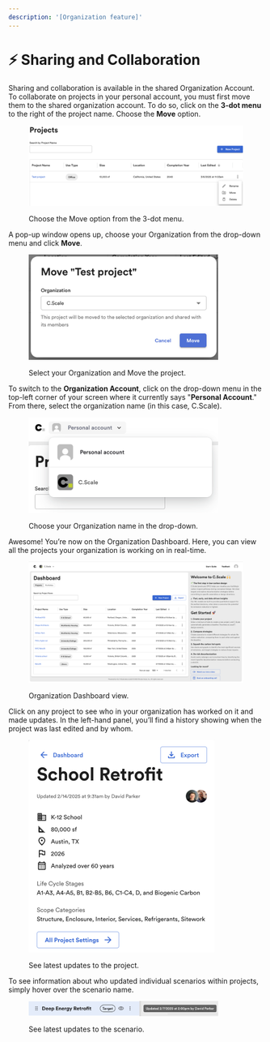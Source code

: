 ```yaml
---
description: '[Organization feature]'
---
```


# ⚡ Sharing and Collaboration

Sharing and collaboration is available in the shared Organization Account. To collaborate on projects in your personal account, you must first move them to the shared organization account. To do so, click on the **3-dot menu** to the right of the project name. Choose the **Move** option.

<div align="left"><figure><img src="../.gitbook/assets/image (45).png" alt=""><figcaption><p>Choose the Move option from the 3-dot menu.</p></figcaption></figure></div>

A pop-up window opens up, choose your Organization from the drop-down menu and click **Move**.

<div align="left"><figure><img src="../.gitbook/assets/image (37).png" alt="" width="375"><figcaption><p>Select your Organization and Move the project.</p></figcaption></figure></div>

To switch to the **Organization Account**, click on the drop-down menu in the top-left corner of your screen where it currently says "**Personal Account**." From there, select the organization name (in this case, C.Scale).

<div align="left"><figure><img src="../.gitbook/assets/image (46).png" alt="" width="375"><figcaption><p>Choose your Organization name in the drop-down.</p></figcaption></figure></div>

Awesome! You’re now on the Organization Dashboard. Here, you can view all the projects your organization is working on in real-time.

<figure><img src="../.gitbook/assets/image (47).png" alt=""><figcaption><p>Organization Dashboard view.</p></figcaption></figure>

Click on any project to see who in your organization has worked on it and made updates. In the left-hand panel, you’ll find a history showing when the project was last edited and by whom.

<div align="left"><figure><img src="../.gitbook/assets/image (50).png" alt="" width="368"><figcaption><p>See latest updates to the project.</p></figcaption></figure></div>

To see information about who updated individual scenarios within projects, simply hover over the scenario name.

<div align="left"><figure><img src="../.gitbook/assets/image (49).png" alt="" width="375"><figcaption><p>See latest updates to the scenario.</p></figcaption></figure></div>

